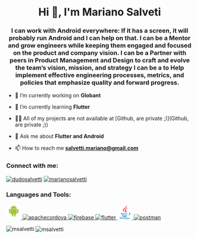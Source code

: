 
<!--
**msalvetti/msalvetti** is a ✨ _special_ ✨ repository because its `README.md` (this file) appears on your GitHub profile.

Here are some ideas to get you started:

- 🔭 I’m currently working on ...
- 🌱 I’m currently learning ...
- 👯 I’m looking to collaborate on ...
- 🤔 I’m looking for help with ...
- 💬 Ask me about ...
- 📫 How to reach me: ...
- 😄 Pronouns: ...
- ⚡ Fun fact: ...
-->

<h1 align="center">Hi 👋, I'm Mariano Salveti</h1>
<h3 align="center">I can work with Android everywhere: If it has a screen, it will probably run Android and I can help on that. I can be a Mentor and grow engineers while keeping them engaged and focused on the product and company vision. I can be a Partner with peers in Product Management and Design to craft and evolve the team’s vision, mission, and strategy I can be a to Help implement effective engineering processes, metrics, and policies that emphasize quality and forward progress.</h3>

- 🔭 I’m currently working on **Globant**

- 🌱 I’m currently learning **Flutter**

- 👨‍💻 All of my projects are not available at [Github, are private ;)](Github, are private ;))

- 💬 Ask me about **Flutter and Android**

- 📫 How to reach me **salvetti.mariano@gmail.com**

<h3 align="left">Connect with me:</h3>
<p align="left">
<a href="https://twitter.com/dudosalvetti" target="blank"><img align="center" src="https://raw.githubusercontent.com/rahuldkjain/github-profile-readme-generator/master/src/images/icons/Social/twitter.svg" alt="dudosalvetti" height="30" width="40" /></a>
<a href="https://linkedin.com/in/marianosalvetti" target="blank"><img align="center" src="https://raw.githubusercontent.com/rahuldkjain/github-profile-readme-generator/master/src/images/icons/Social/linked-in-alt.svg" alt="marianosalvetti" height="30" width="40" /></a>
</p>

<h3 align="left">Languages and Tools:</h3>
<p align="left"> <a href="https://developer.android.com" target="_blank" rel="noreferrer"> <img src="https://raw.githubusercontent.com/devicons/devicon/master/icons/android/android-original-wordmark.svg" alt="android" width="40" height="40"/> </a> <a href="https://cordova.apache.org/" target="_blank" rel="noreferrer"> <img src="https://www.vectorlogo.zone/logos/apache_cordova/apache_cordova-icon.svg" alt="apachecordova" width="40" height="40"/> </a> <a href="https://firebase.google.com/" target="_blank" rel="noreferrer"> <img src="https://www.vectorlogo.zone/logos/firebase/firebase-icon.svg" alt="firebase" width="40" height="40"/> </a> <a href="https://flutter.dev" target="_blank" rel="noreferrer"> <img src="https://www.vectorlogo.zone/logos/flutterio/flutterio-icon.svg" alt="flutter" width="40" height="40"/> </a> <a href="https://www.java.com" target="_blank" rel="noreferrer"> <img src="https://raw.githubusercontent.com/devicons/devicon/master/icons/java/java-original.svg" alt="java" width="40" height="40"/> </a> <a href="https://postman.com" target="_blank" rel="noreferrer"> <img src="https://www.vectorlogo.zone/logos/getpostman/getpostman-icon.svg" alt="postman" width="40" height="40"/> </a> </p>

<p><img align="left" src="https://github-readme-stats.vercel.app/api/top-langs?username=msalvetti&show_icons=true&locale=en&layout=compact" alt="msalvetti" /></p>

<p>&nbsp;<img align="center" src="https://github-readme-stats.vercel.app/api?username=msalvetti&show_icons=true&locale=en" alt="msalvetti" /></p>
